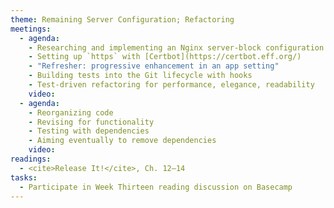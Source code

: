 ```yaml
---
theme: Remaining Server Configuration; Refactoring
meetings:
  - agenda:
    - Researching and implementing an Nginx server-block configuration
    - Setting up `https` with [Certbot](https://certbot.eff.org/)
    - "Refresher: progressive enhancement in an app setting"
    - Building tests into the Git lifecycle with hooks
    - Test-driven refactoring for performance, elegance, readability
    video:
  - agenda:
    - Reorganizing code
    - Revising for functionality
    - Testing with dependencies
    - Aiming eventually to remove dependencies
    video:
readings:
  - <cite>Release It!</cite>, Ch. 12–14
tasks:
  - Participate in Week Thirteen reading discussion on Basecamp
---
```

